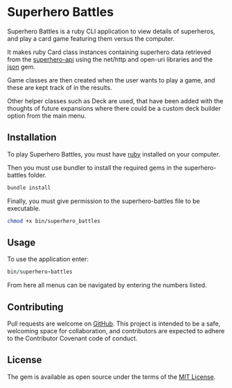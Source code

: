 # Superhero Battles

Superhero Battles is a ruby CLI application to view details of superheros, and play a card game featuring them versus the computer.

It makes ruby Card class instances containing superhero data retrieved from the [superhero-api](https://akabab.github.io/superhero-api/api/) using the net/http and open-uri libraries and the [json](https://rubygems.org/gems/json/versions/1.8.3) gem.

Game classes are then created when the user wants to play a game, and these are kept track of in the results.

Other helper classes such as Deck are used, that have been added with the thoughts of future expansions where there could be a custom deck builder option from the main menu.

## Installation

To play Superhero Battles, you must have [ruby](https://www.ruby-lang.org/en/) installed on your computer.

Then you must use bundler to install the required gems in the superhero-battles folder.

```bash
bundle install
```

Finally, you must give permission to the superhero-battles file to be executable.

```bash
chmod +x bin/superhero_battles
```

## Usage

To use the application enter:

```ruby
bin/superhero-battles
```

From here all menus can be navigated by entering the numbers listed.

## Contributing
Pull requests are welcome on [GitHub](https://github.com/Shilcof/superhero_battles). This project is intended to be a safe, welcoming space for collaboration, and contributors are expected to adhere to the Contributor Covenant code of conduct.

## License
The gem is available as open source under the terms of the [MIT License](https://opensource.org/licenses/MIT).